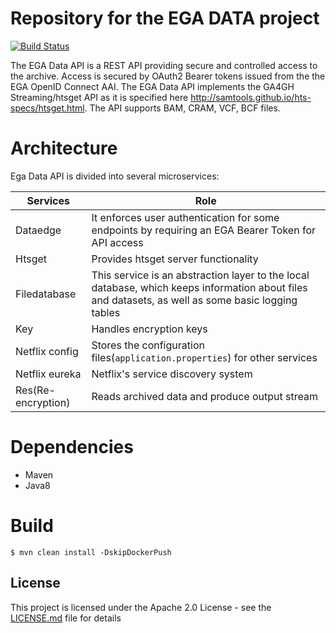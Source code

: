 # Repository for the EGA DATA project

[![Build Status](https://travis-ci.org/neicnordic/ega-data-api.svg?branch=master)](https://travis-ci.org/neicnordic/ega-data-api)

The EGA Data API is a REST API providing secure and controlled access to the archive. Access is secured by OAuth2 Bearer tokens issued from the the EGA OpenID Connect AAI. The EGA Data API implements the GA4GH Streaming/htsget API as it is specified here http://samtools.github.io/hts-specs/htsget.html. The API supports BAM, CRAM, VCF, BCF files.


# Architecture

Ega Data API is divided into several microservices:

| Services | Role |
| ------------- | ------------- |
| Dataedge  | It enforces user authentication for some endpoints by requiring an EGA Bearer Token for API access |
| Htsget  | Provides htsget server functionality |
| Filedatabase  | This service is an abstraction layer to the local database, which keeps information about files and datasets, as well as some basic logging tables |
| Key  | Handles encryption keys |
| Netflix config  | Stores the configuration files(`application.properties`) for other services |
| Netflix eureka  | Netflix's service discovery system |
| Res(Re-encryption)  | Reads archived data and produce output stream |

# Dependencies
* Maven
* Java8

# Build
```
$ mvn clean install -DskipDockerPush
```

## License

This project is licensed under the Apache 2.0 License - see the [LICENSE.md](LICENSE.md) file for details
